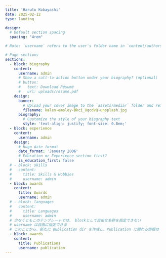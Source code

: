 ```yaml
---
title: 'Haruto Kobayashi'
date: 2025-02-12
type: landing

design:
  # Default section spacing
  spacing: "4rem"

# Note: `username` refers to the user's folder name in `content/authors/`

# Page sections
sections:
  - block: biography
    content:
      username: admin
      # Show a call-to-action button under your biography? (optional)
      # button:
      #   text: Download Résumé
      #   url: uploads/resume.pdf
    design:
      banner:
        # Upload your cover image to the `assets/media/` folder and reference it here
        filename: kalen-emsley-Bkci_8qcdvQ-unsplash.jpg
      biography:
        # Customize the style of your biography text
        style: 'text-align: justify; font-size: 0.8em;'
  - block: experience
    content:
      username: admin
    design:
      # Hugo date format
      date_format: 'January 2006'
      # Education or Experience section first?
      is_education_first: false
  # - block: skills
  #   content:
  #     title: Skills & Hobbies
  #     username: admin
  - block: awards
    content:
      title: Awards
      username: admin
  # - block: languages
  #   content:
  #     title: Languages
  #     username: admin
  # 少なくともこのテンプレートでは、 blockとして自由な名称を指定できない
  # username は自由に指定できる
  # このことから、新たに publication dir を作成し、Publication に関わる情報は publication/_index.md 内の awards に記載することにした
  - block: awards
    content:
      title: Publications
      username: publication
---
```

